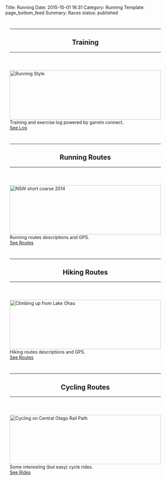 Title: Running
Date: 2015-10-01 16:31
Category: Running
Template: page_bottom_feed
Summary: Races
status: published

<div class="12u">
    <section>
    <!-- Training -->
        <div class="3u", style = "padding:1em;">
            <section class="box">
                <header>
                    <hr>
                    <h2>Training</h2>
                    <hr>
                </header>
                <section style = "height: 155px;">
                <img src="{filename}/images/Running.jpg" alt="Running Style" style="width: 100%;"/>
                </section>
                Training and exercise log powered by garmin connect.
                <footer class="actions">
                    <a href="{filename}/running/training.md" class="button button-icon button-icon-1">See Log</a>
                </footer>
            </section>
        </div>
    <!-- running-Adventures -->
        <div class="3u", style = "padding:1em;">
            <section class="box">
                <header>
                    <hr>
                    <h2>Running Routes</h2>
                    <hr>
                </header>
                <section style = "height: 155px;">
                <img src="https://farm4.staticflickr.com/3884/14631166977_513143f221_z_d.jpg" alt="NSW short coarse 2014" style="width: 100%;"/>
                </section>
                Running routes descriptions and GPS.
                <footer class="actions">
                    <a href="{filename}/running/running-adventures.md" class="button button-icon button-icon-1">See Routes</a>
                </footer>
            </section>
        </div>
    <!-- Hiking -->
        <div class="3u", style = "padding:1em;">
            <section class="box">
                <header>
                    <hr>
                    <h2>Hiking Routes</h2>
                    <hr>
                </header>
                <section style = "height: 155px;">
                <img src="https://farm8.staticflickr.com/7701/16418987914_34d071dd7a_z_d.jpg" alt="Climbing up from Lake Ohau" style="width: 100%;"/>
                </section>
                Hiking routes descriptions and GPS.
                <footer class="actions">
                    <a href="{filename}/running/hiking-adventures.md" class="button button-icon button-icon-1">See Routes</a>
                </footer>
            </section>
        </div>
    <!-- Cycling -->
        <div class="3u", style = "padding:1em;">
            <section class="box">
                <header>
                    <hr>
                    <h2>Cycling Routes</h2>
                    <hr>
                </header>
                <section style = "height: 155px;">
                <img src="https://farm9.staticflickr.com/8733/16852447650_e7b021b438_z_d.jpg" alt="Cycling on Central Otago Rail Path" style="width: 100%;"/>
                </section>
                Some interesting (but easy) cycle rides.
                <footer class="actions">
                    <a href="{filename}/running/cycling-adventures.md" class="button button-icon button-icon-1">See Rides</a>
                </footer>
            </section>
        </div>
    </section>
</div>
